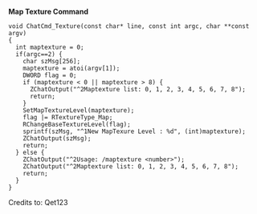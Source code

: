 <b>Map Texture Command</b><br>

    void ChatCmd_Texture(const char* line, const int argc, char **const argv)
    {
      int maptexture = 0;
      if(argc==2) {
        char szMsg[256];
        maptexture = atoi(argv[1]);
        DWORD flag = 0;
        if (maptexture < 0 || maptexture > 8) {
          ZChatOutput("^2Maptexture list: 0, 1, 2, 3, 4, 5, 6, 7, 8");
          return;
        }
        SetMapTextureLevel(maptexture);
        flag |= RTextureType_Map;
        RChangeBaseTextureLevel(flag);	
        sprintf(szMsg, "^1New MapTexure Level : %d", (int)maptexture);
        ZChatOutput(szMsg);
        return;
      } else {
        ZChatOutput("^2Usage: /maptexture <number>");
        ZChatOutput("^2Maptexture list: 0, 1, 2, 3, 4, 5, 6, 7, 8");
        return;
      }
    }

Credits to: Qet123
